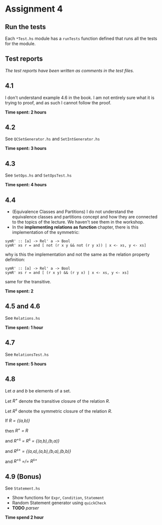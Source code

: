 # Assignment 4

## Run the tests
Each `*Test.hs` module has a `runTests` function defined that runs all the
tests for the module.

## Test reports
*The test reports have been written as comments in the test files.*

## 4.1
I don't understand example 4.6 in the book. I am not entirely sure what it is trying to proof, and as such I cannot follow the proof.

**Time spent: 2 hours**

## 4.2
See `QCSetGenerator.hs` and `SetIntGenerator.hs`

**Time spent: 3 hours**

## 4.3
See `SetOps.hs` and `SetOpsTest.hs`

**Time spent: 4 hours**

## 4.4
* (Equivalence Classes and Partitions)
I do not understand the equivalence classes and partitions concept and how they are connected to the topics of the lecture. We haven't see them in the workshop.
* In the **implementing relations as function** chapter, there is this implementation of the symmetric:
```
symR' :: [a] -> Rel' a -> Bool
symR' xs r = and [ not (r x y && not (r y x)) | x <- xs, y <- xs]
```
why is this the implementation and not the same as the relation property definition:
```
symR' :: [a] -> Rel' a -> Bool
symR' xs r = and [ (r x y) && (r y x) | x <- xs, y <- xs]
```
same for the transitive.

**Time spent: 2**

## 4.5 and 4.6
See `Relations.hs`

**Time spent: 1 hour**

## 4.7
See `RelationsTest.hs`

**Time spent: 5 hours**

## 4.8
Let _a_ and _b_ be elements of a set.

Let _R<sup>+</sup>_ denote the transitive closure of the relation _R_.

Let _R<sup>s</sup>_ denote the symmetric closure of the relation _R_.

If _R = {(a,b)}_

then _R<sup>+</sup> = R_

and _R<sup>+s</sup> = R<sup>s</sup> = {(a,b),(b,a)}_

and _R<sup>s+</sup> = {(a,a),(a,b),(b,a),(b,b)}_

and _R<sup>+s</sup> =/= R<sup>s+</sup>_

## 4.9 (Bonus)
See `Statement.hs`
- Show functions for `Expr`, `Condition`, `Statement`
- Random Statement generator using `quickCheck`
- **TODO** *parser*

**Time spend 2 hour**
